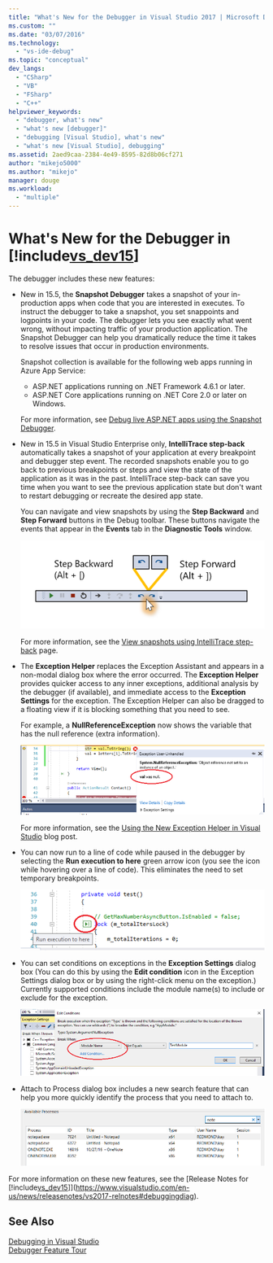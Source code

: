 ```yaml
---
title: "What's New for the Debugger in Visual Studio 2017 | Microsoft Docs"
ms.custom: ""
ms.date: "03/07/2016"
ms.technology: 
  - "vs-ide-debug"
ms.topic: "conceptual"
dev_langs: 
  - "CSharp"
  - "VB"
  - "FSharp"
  - "C++"
helpviewer_keywords: 
  - "debugger, what's new"
  - "what's new [debugger]"
  - "debugging [Visual Studio], what's new"
  - "what's new [Visual Studio], debugging"
ms.assetid: 2aed9caa-2384-4e49-8595-82d8b06cf271
author: "mikejo5000"
ms.author: "mikejo"
manager: douge
ms.workload: 
  - "multiple"
---
```

# What's New for the Debugger in [!include[vs_dev15](../misc/includes/vs_dev15_md.md)]

The debugger includes these new features:

- New in 15.5, the **Snapshot Debugger** takes a snapshot of your in-production apps when code that you are interested in executes. To instruct the debugger to take a snapshot, you set snappoints and logpoints in your code. The debugger lets you see exactly what went wrong, without impacting traffic of your production application. The Snapshot Debugger can help you dramatically reduce the time it takes to resolve issues that occur in production environments.

    Snapshot collection is available for the following web apps running in Azure App Service:

    * ASP.NET applications running on .NET Framework 4.6.1 or later.
    * ASP.NET Core applications running on .NET Core 2.0 or later on Windows.

    For more information, see [Debug live ASP.NET apps using the Snapshot Debugger](../debugger/debug-live-azure-applications.md).

- New in 15.5 in Visual Studio Enterprise only, **IntelliTrace step-back** automatically takes a snapshot of your application at every breakpoint and debugger step event. The recorded snapshots enable you to go back to previous breakpoints or steps and view the state of the application as it was in the past. IntelliTrace step-back can save you time when you want to see the previous application state but don't want to restart debugging or recreate the desired app state.

    You can navigate and view snapshots by using the **Step Backward** and **Step Forward** buttons in the Debug toolbar. These buttons navigate the events that appear in the **Events** tab in the **Diagnostic Tools** window.

    ![Step Backward and Forward Buttons](../debugger/media/intellitrace-step-back-icons-description.png  "Step Backward and Forward buttons")

    For more information, see the [View snapshots using IntelliTrace step-back](../debugger/how-to-use-intellitrace-step-back.md) page.

- The **Exception Helper** replaces the Exception Assistant and appears in a non-modal dialog box where the error occurred. The **Exception Helper** provides quicker access to any inner exceptions, additional analysis by the debugger (if available), and immediate access to the **Exception Settings** for the exception. The Exception Helper can also be dragged to a floating view if it is blocking something that you need to see.

    For example, a **NullReferenceException** now shows the variable that has the null reference (extra information).

    ![Debugger's Exception Helper](../debugger/media/dbg-exception-helper.png "DbgExceptionHelper")

    For more information, see the [Using the New Exception Helper in Visual Studio](https://blogs.msdn.microsoft.com/visualstudioalm/2016/03/31/using-the-new-exception-helper-in-visual-studio-15-preview/) blog post.

- You can now run to a line of code while paused in the debugger by selecting the **Run execution to here** green arrow icon (you see the icon while hovering over a line of code). This eliminates the need to set temporary breakpoints.

    ![Debugger's Run to Click](../debugger/media/dbg-run-to-click.png "DbgRunToClick") 

- You can set conditions on exceptions in the **Exception Settings** dialog box (You can do this by using the **Edit condition** icon in the Exception Settings dialog box or by using the right-click menu on the exception.) Currently supported conditions include the module name(s) to include or exclude for the exception.

    ![Conditions on an Exception](../debugger/media/dbg-conditional-exception.png "DbgConditionalException")

- Attach to Process dialog box includes a new search feature that can help you more quickly identify the process that you need to attach to.

    ![Search in Attach to Process](../debugger/media/dbg-attach-to-process-search.png "DbgAttachToProcessSearch") 

For more information on these new features, see the [Release Notes for [!include[vs_dev15](../misc/includes/vs_dev15_md.md)]](https://www.visualstudio.com/en-us/news/releasenotes/vs2017-relnotes#debuggingdiag).
  
## See Also  
 [Debugging in Visual Studio](../debugger/index.md)  
 [Debugger Feature Tour](../debugger/debugger-feature-tour.md)